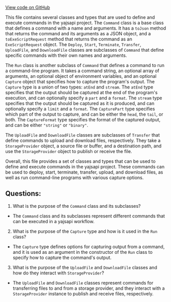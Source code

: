 [View code on GitHub](https://github.com/golemfactory/yajsapi/script/command.ts)

This file contains several classes and types that are used to define and execute commands in the yajsapi project. The `Command` class is a base class that defines a command with a name and arguments. It has a `toJson` method that returns the command and its arguments as a JSON object, and a `toExeScriptRequest` method that returns the command as an `ExeScriptRequest` object. The `Deploy`, `Start`, `Terminate`, `Transfer`, `UploadFile`, and `DownloadFile` classes are subclasses of `Command` that define specific commands with their own names and arguments.

The `Run` class is another subclass of `Command` that defines a command to run a command-line program. It takes a command string, an optional array of arguments, an optional object of environment variables, and an optional `Capture` object that specifies how to capture the program's output. The `Capture` type is a union of two types: `atEnd` and `stream`. The `atEnd` type specifies that the output should be captured at the end of the program's execution, and can optionally specify a `part` and a `format`. The `stream` type specifies that the output should be captured as it is produced, and can optionally specify a `limit` and a `format`. The `CapturePart` type specifies which part of the output to capture, and can be either the `head`, the `tail`, or both. The `CaptureFormat` type specifies the format of the captured output, and can be either `"string"` or `"binary"`.

The `UploadFile` and `DownloadFile` classes are subclasses of `Transfer` that define commands to upload and download files, respectively. They take a `StorageProvider` object, a source file or buffer, and a destination path, and use the `StorageProvider` object to publish or receive the file.

Overall, this file provides a set of classes and types that can be used to define and execute commands in the yajsapi project. These commands can be used to deploy, start, terminate, transfer, upload, and download files, as well as run command-line programs with various capture options.
## Questions: 
 1. What is the purpose of the `Command` class and its subclasses?
- The `Command` class and its subclasses represent different commands that can be executed in a yajsapi workflow.

2. What is the purpose of the `Capture` type and how is it used in the `Run` class?
- The `Capture` type defines options for capturing output from a command, and it is used as an argument in the constructor of the `Run` class to specify how to capture the command's output.

3. What is the purpose of the `UploadFile` and `DownloadFile` classes and how do they interact with `StorageProvider`?
- The `UploadFile` and `DownloadFile` classes represent commands for transferring files to and from a storage provider, and they interact with a `StorageProvider` instance to publish and receive files, respectively.